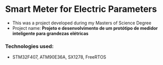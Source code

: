 # Smart Meter for Electric Parameters

- This was a project developed during my Masters of Science Degree
- Project name: **Projeto e desenvolvimento de um protótipo de medidor inteligente para grandezas elétricas**

### Technologies used:
- STM32F407, ATM90E36A, SX1278, FreeRTOS
